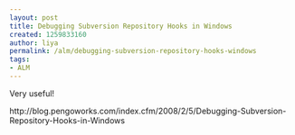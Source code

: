 ```yaml
---
layout: post
title: Debugging Subversion Repository Hooks in Windows
created: 1259833160
author: liya
permalink: /alm/debugging-subversion-repository-hooks-windows
tags:
- ALM
---
```

<p>Very useful!</p>
<p>http://blog.pengoworks.com/index.cfm/2008/2/5/Debugging-Subversion-Repository-Hooks-in-Windows</p>
